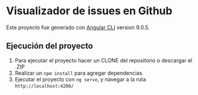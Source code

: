 # Visualizador de issues en Github

Este proyecto fue generado con [Angular CLI](https://github.com/angular/angular-cli) version 9.0.5.

## Ejecución del proyecto

1. Para ejecutar el proyecto hacer un CLONE del repositorio o descargar el .ZIP
2. Realizar un `npm install` para agregar dependencias
3. Ejecutar el proyecto con `ng serve`, y navegar a la ruta `http://localhost:4200/`